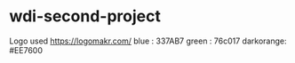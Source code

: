 # wdi-second-project

Logo used https://logomakr.com/
blue : 337AB7
green : 76c017
darkorange: #EE7600
